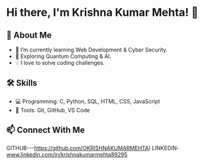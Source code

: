 # Hi there, I'm Krishna Kumar Mehta! 👋

## 🚀 About Me
- 🔭 I’m currently learning Web Development & Cyber Security.
- 🌱 Exploring Quantum Computing & AI.
- 💡 I love to solve coding challenges.

## 🛠 Skills
- 💻 Programming: C, Python, SQL, HTML, CSS, JavaScript
- 🔧 Tools: Git, GitHub, VS Code

## 📫 Connect With Me
GITHUB---https://github.com/OKRISHNAKUMARMEHTA)
LINKEDIN-www.linkedin.com/in/krishnakumarmehta89295
